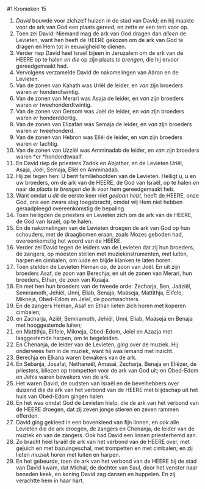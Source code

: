 #1 Kronieken 15
1. *David* bouwde voor zichzelf huizen in de stad van David; en hij maakte voor de ark van God een plaats gereed, en zette er een tent voor op.
2. Toen zei David: Niemand mag de ark van God dragen dan *alleen* de Levieten, want hen heeft de HEERE gekozen om de ark van God te dragen en Hem tot in eeuwigheid te dienen.
3. Verder riep David heel Israël bijeen in Jeruzalem om de ark van de HEERE op te halen *en die* op zijn plaats *te brengen*, die hij ervoor gereedgemaakt had.
4. Vervolgens verzamelde David de nakomelingen van Aäron en de Levieten.
5. Van de zonen van Kahath was Uriël de leider, en *van* zijn broeders waren *er* honderdtwintig.
6. Van de zonen van Merari was Asaja de leider, en *van* zijn broeders waren *er* tweehonderdtwintig.
7. Van de zonen van Gersom was Joël de leider, en *van* zijn broeders waren *er* honderddertig.
8. Van de zonen van Elizafan was Semaja de leider, en *van* zijn broeders waren *er* tweehonderd.
9. Van de zonen van Hebron was Eliël de leider, en *van* zijn broeders waren *er* tachtig.
10. Van de zonen van Uzziël was Amminadab de leider, en *van* zijn broeders waren *er *honderdtwaalf.
11. En David riep de priesters Zadok en Abjathar, en de Levieten Uriël, Asaja, Joël, Semaja, Eliël en Amminadab.
12. Hij zei tegen hen: U bent familiehoofden van de Levieten. Heiligt u, u en uw broeders, om de ark van de HEERE, de God van Israël, op te halen *en* naar de *plaats te brengen die* ik voor hem gereedgemaakt heb.
13. Want omdat u *dit* de eerste keer niet *gedaan hebt*, heeft de HEERE, onze God, ons een zware slag toegebracht, omdat wij Hem niet hebben geraadpleegd overeenkomstig de bepaling.
14. Toen heiligden de priesters en Levieten zich om de ark van de HEERE, de God van Israël, op te halen.
15. En de nakomelingen van de Levieten droegen de ark van God op hun schouders, met de draagbomen eraan, zoals Mozes geboden had, overeenkomstig het woord van de HEERE.
16. Verder zei David tegen de leiders van de Levieten dat zij hun broeders, de zangers, op moesten stellen met muziekinstrumenten, *met* luiten, harpen en cimbalen, om luide en blijde klanken te laten horen.
17. Toen stelden de Levieten Heman op, de zoon van Joël. En uit zijn broeders Asaf, de zoon van Berechja; en uit de zonen van Merari, hun broeders, Ethan, de zoon van Kusaja.
18. En met hen hun broeders van de tweede orde: Zecharja, Ben, Jaäziël, Semiramoth, Jehiël, Unni, Eliab, Benaja, Maäseja, Mattithja, Elifele, Mikneja, Obed-Edom en Jeïel, de poortwachters.
19. En de zangers Heman, Asaf en Ethan lieten zich horen met koperen cimbalen;
20. en Zacharja, Aziël, Semiramoth, Jehiël, Unni, Eliab, Maäseja en Benaja met hooggestemde luiten;
21. en Mattithja, Elifele, Mikneja, Obed-Edom, Jeïel en Azazja met laaggestemde harpen, om te begeleiden.
22. En Chenanja, de leider van de Levieten, *ging* over de muziek. Hij onderwees *hen* in de muziek, want hij was iemand met inzicht.
23. Berechja en Elkana waren bewakers van de ark.
24. En Sebanja, Josafat, Nethaneël, Amasai, Zecharja, Benaja en Eliëzer, de priesters, bliezen op trompetten voor de ark van God uit; en Obed-Edom en Jehia waren bewakers van de ark.
25. Het waren David, de oudsten van Israël en de bevelhebbers over duizend die de ark van het verbond van de HEERE met blijdschap uit het huis van Obed-Edom gingen halen.
26. En het was omdat God de Levieten hielp, die de ark van het verbond van de HEERE droegen, dat zij zeven jonge stieren en zeven rammen offerden.
27. David ging gekleed in een bovenkleed van fijn linnen, en *ook* alle Levieten die de ark droegen, de zangers en Chenanja, de leider van de muziek *en* van de zangers. Ook had David een linnen priesterhemd aan.
28. Zo bracht heel Israël de ark van het verbond van de HEERE over, met gejuich en met bazuingeschal, met trompetten en met cimbalen; en zij lieten *muziek* horen met luiten en harpen.
29. En het gebeurde, toen de ark van het verbond van de HEERE bij de stad van David kwam, dat Michal, de dochter van Saul, door het venster naar beneden keek, en koning David zag dansen en huppelen. En zij verachtte hem in haar hart.
